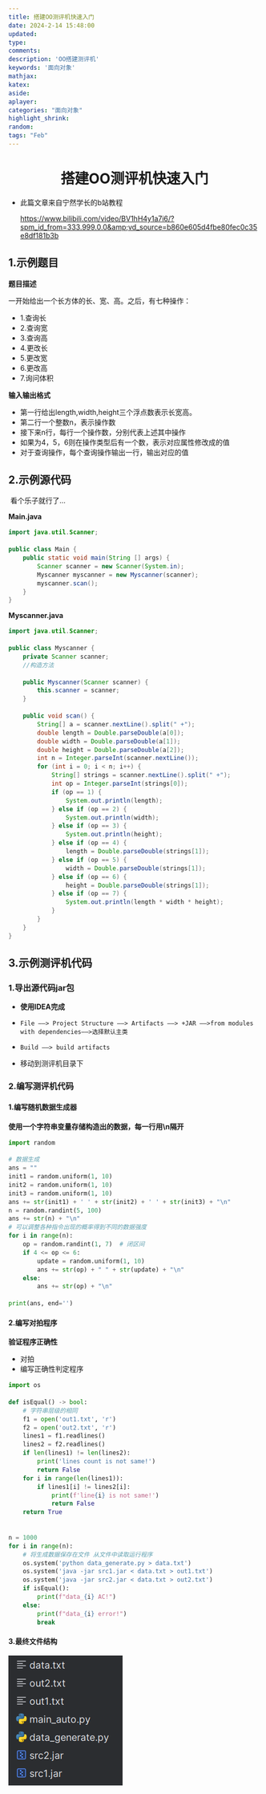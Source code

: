 ```yaml
---
title: 搭建OO测评机快速入门
date: 2024-2-14 15:48:00
updated:
type:
comments: 
description: 'OO搭建测评机'
keywords: '面向对象'
mathjax:
katex:
aside:
aplayer:
categories: "面向对象"
highlight_shrink:
random:
tags: "Feb"
---
```


# <center>搭建OO测评机快速入门</center>

* 此篇文章来自宁然学长的b站教程

  https://www.bilibili.com/video/BV1hH4y1a7i6/?spm_id_from=333.999.0.0&amp;vd_source=b860e605d4fbe80fec0c35e8df181b3b

## 1.示例题目

**题目描述**

一开始给出一个长方体的长、宽、高。之后，有七种操作：

* 1.查询长
* 2.查询宽
* 3.查询高
* 4.更改长
* 5.更改宽
* 6.更改高
* 7.询问体积

**输入输出格式**

* 第一行给出length,width,height三个浮点数表示长宽高。
* 第二行一个整数n，表示操作数
* 接下来n行，每行一个操作数，分别代表上述其中操作
* 如果为4，5，6则在操作类型后有一个数，表示对应属性修改成的值
* 对于查询操作，每个查询操作输出一行，输出对应的值

## 2.示例源代码

​	看个乐子就行了...

**Main.java**

```java
import java.util.Scanner;

public class Main {
    public static void main(String [] args) {
        Scanner scanner = new Scanner(System.in);
        Myscanner myscanner = new Myscanner(scanner);
        myscanner.scan();
    }
}
```

**Myscanner.java**

```java
import java.util.Scanner;

public class Myscanner {
    private Scanner scanner;
    //构造方法

    public Myscanner(Scanner scanner) {
        this.scanner = scanner;
    }

    public void scan() {
        String[] a = scanner.nextLine().split(" +");
        double length = Double.parseDouble(a[0]);
        double width = Double.parseDouble(a[1]);
        double height = Double.parseDouble(a[2]);
        int n = Integer.parseInt(scanner.nextLine());
        for (int i = 0; i < n; i++) {
            String[] strings = scanner.nextLine().split(" +");
            int op = Integer.parseInt(strings[0]);
            if (op == 1) {
                System.out.println(length);
            } else if (op == 2) {
                System.out.println(width);
            } else if (op == 3) {
                System.out.println(height);
            } else if (op == 4) {
                length = Double.parseDouble(strings[1]);
            } else if (op == 5) {
                width = Double.parseDouble(strings[1]);
            } else if (op == 6) {
                height = Double.parseDouble(strings[1]);
            } else if (op == 7) {
                System.out.println(length * width * height);
            }
        }
    }
}

```

## 3.示例测评机代码

### 1.导出源代码jar包

* **使用IDEA完成**

* ```File ——> Project Structure ——> Artifacts ——> +JAR ——>from modules with dependencies——>选择默认主类```
* ```Build ——> build artifacts```

* 移动到测评机目录下

### 2.编写测评机代码

#### 1.编写随机数据生成器

​	**使用一个字符串变量存储构造出的数据，每一行用\\n隔开**

```python
import random

# 数据生成
ans = ""
init1 = random.uniform(1, 10)
init2 = random.uniform(1, 10)
init3 = random.uniform(1, 10)
ans += str(init1) + ' ' + str(init2) + ' ' + str(init3) + "\n"
n = random.randint(5, 100)
ans += str(n) + "\n"
# 可以调整各种指令出现的概率得到不同的数据强度
for i in range(n):
    op = random.randint(1, 7)  # 闭区间
    if 4 <= op <= 6:
        update = random.uniform(1, 10)
        ans += str(op) + " " + str(update) + "\n"
    else:
        ans += str(op) + "\n"

print(ans, end='')
```

#### 2.编写对拍程序

**验证程序正确性**

* 对拍
* 编写正确性判定程序

```python
import os

def isEqual() -> bool:
    # 字符串层级的相同
    f1 = open('out1.txt', 'r')
    f2 = open('out2.txt', 'r')
    lines1 = f1.readlines()
    lines2 = f2.readlines()
    if len(lines1) != len(lines2):
        print('lines count is not same!')
        return False
    for i in range(len(lines1)):
        if lines1[i] != lines2[i]:
            print(f'line{i} is not same!')
            return False
    return True


n = 1000
for i in range(n):
    # 将生成数据保存在文件 从文件中读取运行程序
    os.system('python data_generate.py > data.txt')
    os.system('java -jar src1.jar < data.txt > out1.txt')
    os.system('java -jar src2.jar < data.txt > out2.txt')
    if isEqual():
        print(f"data_{i} AC!")
    else:
        print(f"data_{i} error!")
        break
```

#### 3.最终文件结构

![image-20240214182755501](./../img/image-20240214182755501.png)
